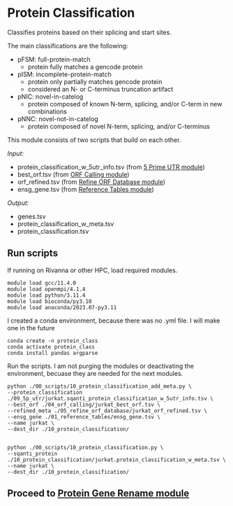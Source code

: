 # Protein Classification 
Classifies proteins based on their splicing and start sites. <br />

The main classifications are the following: <br />
- pFSM: full-protein-match
  - protein fully matches a gencode protein
- pISM: incomplete-protein-match
  - protein only partially matches gencode protein
  - considered an N- or C-terminus truncation artifact
- pNIC: novel-in-catelog
  - protein composed of known N-term, splicing, and/or C-term in new combinations
- pNNC: novel-not-in-catelog
  - protein composed of novel N-term, splicing, and/or C-terminus
  
This module consists of two scripts that build on each other. 

_Input:_ <br />
- protein_classification_w_5utr_info.tsv (from [5 Prime UTR module](https://github.com/efwatts/LRP_Troubleshooting/tree/main/09_5p_utr))
- best_orf.tsv (from [ORF Calling module](https://github.com/efwatts/LRP_Troubleshooting/tree/main/04_orf-calling))
- orf_refined.tsv (from [Refine ORF Database module](https://github.com/efwatts/LRP_Troubleshooting/tree/main/05_refine_orf_database))
- ensg_gene.tsv (from [Reference Tables module](https://github.com/efwatts/LRP_Troubleshooting/tree/main/01_reference_tables))
  
_Output:_
- genes.tsv
- protein_classification_w_meta.tsv
- protein_classification.tsv

## Run scripts
If running on Rivanna or other HPC, load required modules.
```
module load gcc/11.4.0  
module load openmpi/4.1.4
module load python/3.11.4
module load bioconda/py3.10
module load anaconda/2023.07-py3.11
```
I created a conda environment, because there was no .yml file. I will make one in the future
```
conda create -n protein_class
conda activate protein_class
conda install pandas argparse
```
Run the scripts. I am not purging the modules or deactivating the environment, becuase they are needed for the next modules.
```
python ./00_scripts/10_protein_classification_add_meta.py \
--protein_classification  ./09_5p_utr/jurkat.sqanti_protein_classification_w_5utr_info.tsv \
--best_orf ./04_orf_calling/jurkat_best_orf.tsv \
--refined_meta ./05_refine_orf_database/jurkat_orf_refined.tsv \
--ensg_gene ./01_reference_tables/ensg_gene.tsv \
--name jurkat \
--dest_dir ./10_protein_classification/


python ./00_scripts/10_protein_classification.py \
--sqanti_protein ./10_protein_classification/jurkat.protein_classification_w_meta.tsv \
--name jurkat \
--dest_dir ./10_protein_classification/
```

## Proceed to [Protein Gene Rename module](https://github.com/efwatts/LRP_Troubleshooting/tree/main/11_protein_gene_rename)
